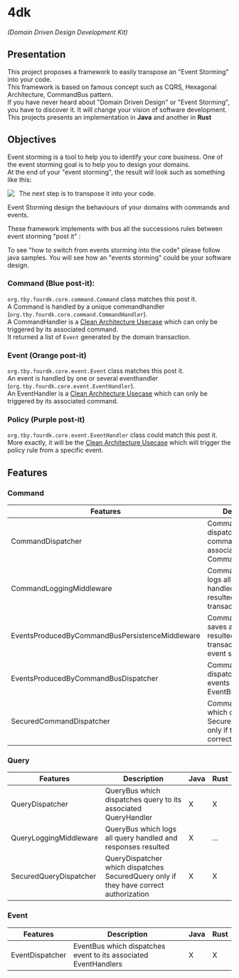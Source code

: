 # 4dk
<em>(Domain Driven Design Development Kit)</em>

## Presentation
This project proposes a framework to easily transpose an "Event Storming" into your code. <br/>
This framework is based on famous concept such as CQRS, Hexagonal Architecture, CommandBus pattern. <br />
If you have never heard about "Domain Driven Design" or "Event Storming", you have to discover it. It will change your vision of software development.<br/>
This projects presents an implementation in <b>Java</b> and another in <b>Rust</b>

## Objectives

Event storming is a tool to help you to identify your core business. One of the event storming goal is to help you to design your domains.<br/>
At the end of your "event storming", the result will look such as something like this: </br>

<img src="https://i2.wp.com/cleandojo.com/wp-content/uploads/2019/06/Bounded-Context-1050x383.png?ssl=1" style="float: left; margin-right: 10px;" />

The next step is to transpose it into your code.<br/>

Event Storming design the behaviours of your domains with commands and events. <br/>

These framework implements with bus all the successions rules between event storming "post it" :<br/>

To see "how to switch from events storming into the code" please follow java samples. You will see how an "events storming" could be your software design.

### Command (Blue post-it): 
`org.tby.fourdk.core.command.Command` class matches this post it. <br />
A Command is handled by a unique commandhandler (`org.tby.fourdk.core.command.CommandHandler`). <br />
A CommandHandler is a <a href="http://www.plainionist.net/Implementing-Clean-Architecture-UseCases/">Clean Architecture Usecase</a> which can only be triggered by its associated command.<br/>
It returned a list of `Event` generated by the domain transaction.


### Event (Orange post-it)
`org.tby.fourdk.core.event.Event` class matches this post it. <br />
An event is handled by one or several eventhandler (`org.tby.fourdk.core.event.EventHandler`). <br />
An EventHandler is a <a href="http://www.plainionist.net/Implementing-Clean-Architecture-UseCases/">Clean Architecture Usecase</a> which can only be triggered by its associated command.


### Policy (Purple post-it)
`org.tby.fourdk.core.event.EventHandler` class could match this post it. <br />
More exactly, it will be the <a href="http://www.plainionist.net/Implementing-Clean-Architecture-UseCases/">Clean Architecture Usecase</a> which will trigger the policy rule from a specific event. 


## Features

### Command
| Features                                        | Description                                                                                 | Java | Rust |
|-------------------------------------------------|---------------------------------------------------------------------------------------------|------|------|
| CommandDispatcher                               | CommandBus which dispatches command to its associated CommandHandler                        | X    | X    |
| CommandLoggingMiddleware                        | CommandBus which logs all command handled and events resulted by the transactionwhich       | X    | ...  |
| EventsProducedByCommandBusPersistenceMiddleware | CommandBus which saves all events resulted by the transaction in an event store             | X    |      |
| EventsProducedByCommandBusDispatcher            | CommandBus which dispatches resulted events to an EventBus                                  | X    | X    |
| SecuredCommandDispatcher                        | CommandDispatcher which dispatches SecuredCommands only if they have correct authorization  | X    | X    |

### Query
| Features               | Description                                                                            | Java | Rust |
|------------------------|----------------------------------------------------------------------------------------|------|------|
| QueryDispatcher        | QueryBus which dispatches query to its associated QueryHandler                         | X    | X    |
| QueryLoggingMiddleware | QueryBus which logs all query handled and responses resulted                           | X    | ...  |
| SecuredQueryDispatcher | QueryDispatcher which dispatches SecuredQuery only if they have correct authorization  | X    | X    |

### Event
| Features        | Description                                                     | Java | Rust |
|-----------------|-----------------------------------------------------------------|------|------|
| EventDispatcher | EventBus which dispatches event to its associated EventHandlers | X    | X    |